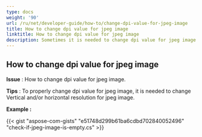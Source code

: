```yaml
---
type: docs
weight: '90'
url: /ru/net/developer-guide/how-to/change-dpi-value-for-jpeg-image
title: How to change dpi value for jpeg image
linktitle: How to change dpi value for jpeg image
description: Sometimes it is needed to change dpi value for jpeg image.
---
```


**How to change dpi value for jpeg image**
-----------------------------------------

**Issue** : How to change dpi value for jpeg image.

**Tips** : To properly change dpi value for jpeg image, it is needed to change Vertical and/or horizontal resolution for jpeg image.

**Example :**

{{< gist "aspose-com-gists" "e51748d299b61ba6cdbd702840052496" "check-if-jpeg-image-is-empty.cs" >}}
